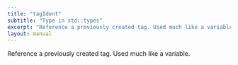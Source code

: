 ```yaml
---
title: "tagIdent"
subtitle: "Type in std::types"
excerpt: "Reference a previously created tag. Used much like a variable."
layout: manual
---
```


Reference a previously created tag. Used much like a variable.






